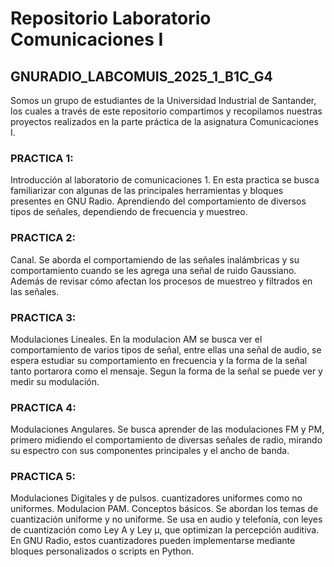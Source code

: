 # Repositorio Laboratorio Comunicaciones I
## GNURADIO_LABCOMUIS_2025_1_B1C_G4
Somos un grupo de estudiantes de la Universidad Industrial de Santander, los cuales a través de este repositorio compartimos y recopilamos nuestras proyectos realizados en la parte práctica de la asignatura Comunicaciones I.

### PRACTICA 1:
Introducción al laboratorio de comunicaciones 1. En esta practica se busca familiarizar con algunas de las principales herramientas y bloques presentes en GNU Radio. Aprendiendo del comportamiento de diversos tipos de señales, dependiendo de frecuencia y muestreo.
### PRACTICA 2:
Canal. Se aborda el comportamiendo de las señales inalámbricas y su comportamiento cuando se les agrega una señal de ruido Gaussiano. Además de revisar cómo afectan los procesos de muestreo y filtrados en las señales.
### PRACTICA 3:
Modulaciones Lineales. En la modulacion AM se busca ver el comportamiento de varios tipos de señal, entre ellas una señal de audio, se espera estudiar su comportamiento en frecuencia y la forma de la señal tanto portarora como el mensaje. Segun la forma de la señal se puede ver y medir su modulación.
### PRACTICA 4:
Modulaciones Angulares. Se busca aprender de las modulaciones FM y PM, primero midiendo el comportamiento de diversas señales de radio, mirando su espectro con sus componentes principales y el ancho de banda.
### PRACTICA 5:
Modulaciones Digitales y de pulsos.
cuantizadores uniformes como no uniformes. Modulacion PAM. Conceptos básicos. Se abordan los temas de cuantización uniforme y no uniforme. Se usa en audio y telefonía, con leyes de cuantización como Ley A y Ley μ, que optimizan la percepción auditiva. En GNU Radio, estos cuantizadores pueden implementarse mediante bloques personalizados o scripts en Python.
